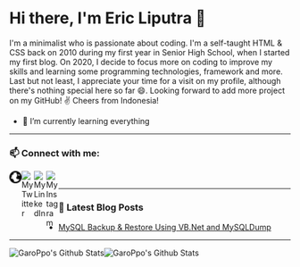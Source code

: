 # Hi there, I'm Eric Liputra 👋

I'm a minimalist who is passionate about coding. I'm a self-taught HTML & CSS back on 2010 during my first year in Senior High School, when I started my first blog. On 2020, I decide to focus more on coding to improve my skills and learning some programming technologies, framework and more. Last but not least, I appreciate your time for a visit on my profile, although there's nothing special here so far 😄. Looking forward to add more project on my GitHub! ✌️ Cheers from Indonesia!

- 🌱 I’m currently learning everything

---

### 📫 Connect with me:

[<img align="left" alt="My Website" width="22px" src="https://raw.githubusercontent.com/iconic/open-iconic/master/svg/globe.svg" />](https://www.ericliputra.com)
[<img align="left" alt="My Twitter" width="22px" src="https://cdn.jsdelivr.net/npm/simple-icons@v3/icons/facebook.svg" />](https://www.facebook.com/EricLiputra)
[<img align="left" alt="My LinkedIn" width="22px" src="https://cdn.jsdelivr.net/npm/simple-icons@v3/icons/linkedin.svg" />](https://www.linkedin.com/in/EricLiputra)
[<img align="left" alt="My Instagram" width="22px" src="https://cdn.jsdelivr.net/npm/simple-icons@v3/icons/instagram.svg" />](https://www.instagram.com/ericliputra/)

<br />

---

### 📕 Latest Blog Posts
- [MySQL Backup & Restore Using VB.Net and MySQLDump](https://ericliputra.com/project/mysql-backup-restore-vb-net-mysqldump/)

---

<img align="left" alt="GaroPpo's Github Stats" src="https://github-readme-stats.vercel.app/api?username=GaroPpo&show_icons=true" />
<img align="left" alt="GaroPpo's Github Stats" src="https://github-readme-stats.vercel.app/api/top-langs/?username=GaroPpo" />

<!--
**GaroPpo/GaroPpo** is a ✨ _special_ ✨ repository because its `README.md` (this file) appears on your GitHub profile.

Here are some ideas to get you started:

- 🔭 I’m currently working on ...
- 🌱 I’m currently learning ...
- 👯 I’m looking to collaborate on ...
- 🤔 I’m looking for help with ...
- 💬 Ask me about ...
- 📫 How to reach me: ...
- 😄 Pronouns: ...
- ⚡ Fun fact: ...

### Languages and Tools:

<img align="left" alt="Visual Studio Code" width="26px" src="https://raw.githubusercontent.com/github/explore/80688e429a7d4ef2fca1e82350fe8e3517d3494d/topics/visual-studio-code/visual-studio-code.png" />
<img align="left" alt="HTML5" width="26px" src="https://raw.githubusercontent.com/github/explore/80688e429a7d4ef2fca1e82350fe8e3517d3494d/topics/html/html.png" />
<img align="left" alt="CSS3" width="26px" src="https://raw.githubusercontent.com/github/explore/80688e429a7d4ef2fca1e82350fe8e3517d3494d/topics/css/css.png" />
<img align="left" alt="MySQL" width="26px" src="https://raw.githubusercontent.com/github/explore/80688e429a7d4ef2fca1e82350fe8e3517d3494d/topics/mysql/mysql.png" />
<img align="left" alt="GitHub" width="26px" src="https://raw.githubusercontent.com/github/explore/78df643247d429f6cc873026c0622819ad797942/topics/github/github.png" />

<br />

---

-->
